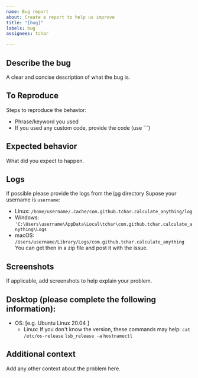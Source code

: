 ```yaml
---
name: Bug report
about: Create a report to help us improve
title: "[bug]"
labels: bug
assignees: tchar

---
```


## Describe the bug
A clear and concise description of what the bug is.

## To Reproduce
Steps to reproduce the behavior:
- Phrase/keyword you used
- If you used any custom code, provide the code (use ```)

## Expected behavior
What did you expect to happen.

## Logs
If possible please provide the logs from the [log](../docs/API.md#log-directories) directory
Supose your username is `username`:
- Linux: `/home/username/.cache/com.github.tchar.calculate_anything/log`
- Windows: `'C:\Users\username\AppData\Local\tchar\com.github.tchar.calculate_anything\Logs`
- macOS: `/Users/username/Library/Logs/com.github.tchar.calculate_anything`
You can get then in a zip file and post it with the issue.

## Screenshots
If applicable, add screenshots to help explain your problem.

## Desktop (please complete the following information):
 - OS: [e.g. Ubuntu Linux 20.04 ]
    - Linux: If you don't know the version, these commands may help: `cat /etc/os-release` `lsb_release -a` `hostnamectl`

## Additional context
Add any other context about the problem here.
